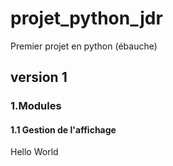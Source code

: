 # projet_python_jdr
Premier projet en python (ébauche)
## version 1
### 1.Modules
#### 1.1 Gestion de l'affichage
Hello World
